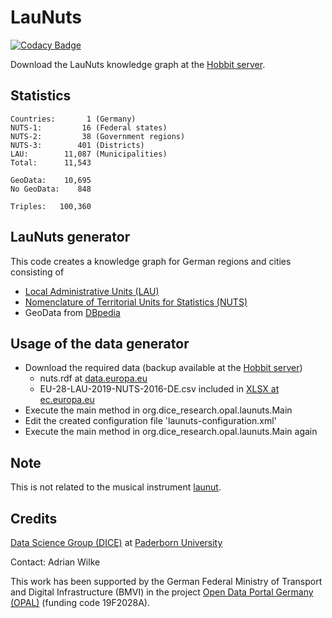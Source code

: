 # LauNuts

[![Codacy Badge](https://api.codacy.com/project/badge/Grade/a131b4aa110c4e4e82226a08e87702cf)](https://app.codacy.com/gh/pg-dp/LauNuts?utm_source=github.com&utm_medium=referral&utm_content=pg-dp/LauNuts&utm_campaign=Badge_Grade_Settings)

Download the LauNuts knowledge graph at the [Hobbit server](https://hobbitdata.informatik.uni-leipzig.de/OPAL/).

## Statistics

```
Countries:       1 (Germany)
NUTS-1:         16 (Federal states)
NUTS-2:         38 (Government regions)
NUTS-3:        401 (Districts)
LAU:        11,087 (Municipalities)
Total:      11,543

GeoData:    10,695
No GeoData:    848

Triples:   100,360
```

## LauNuts generator

This code creates a knowledge graph for German regions and cities consisting of

- [Local Administrative Units (LAU)](https://ec.europa.eu/eurostat/web/nuts/local-administrative-units)
- [Nomenclature of Territorial Units for Statistics (NUTS)](https://ec.europa.eu/eurostat/web/nuts/background)
- GeoData from [DBpedia](http://dbpedia.org/)


## Usage of the data generator

* Download the required data (backup available at the [Hobbit server](https://hobbitdata.informatik.uni-leipzig.de/OPAL/))
    * nuts.rdf at [data.europa.eu](http://data.europa.eu/euodp/repository/ec/estat/nuts/nuts.rdf)
    * EU-28-LAU-2019-NUTS-2016-DE.csv included in [XLSX at ec.europa.eu](https://ec.europa.eu/eurostat/documents/345175/501971/EU-28-LAU-2019-NUTS-2016.xlsx)
* Execute the main method in org.dice_research.opal.launuts.Main
* Edit the created configuration file 'launuts-configuration.xml'
* Execute the main method in org.dice_research.opal.launuts.Main again

## Note

This is not related to the musical instrument [launut](https://www.metmuseum.org/art/collection/search/501966).

## Credits

[Data Science Group (DICE)](https://dice-research.org/) at [Paderborn University](https://www.uni-paderborn.de/)

Contact: Adrian Wilke

This work has been supported by the German Federal Ministry of Transport and Digital Infrastructure (BMVI) in the project [Open Data Portal Germany (OPAL)](http://projekt-opal.de/) (funding code 19F2028A).

